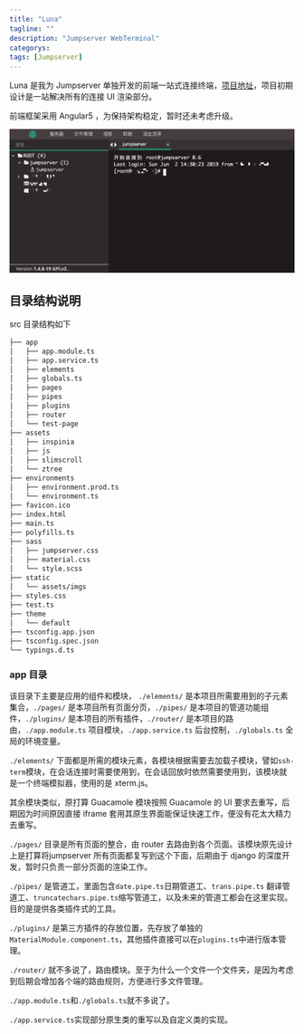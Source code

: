 ```yaml
---
title: "Luna"
tagline: ""
description: "Jumpserver WebTerminal"
categorys: 
tags: [Jumpserver]
---
```


Luna 是我为 Jumpserver 单独开发的前端一站式连接终端，[项目地址](https://github.com/jumpserver/luna)，项目初期设计是一站解决所有的连接 UI 渲染部分。

前端框架采用 Angular5 ，为保持架构稳定，暂时还未考虑升级。

![Project Luna](/assets/luna/luna_snip.png)

## 目录结构说明
src 目录结构如下

```
├── app
│   ├── app.module.ts
│   ├── app.service.ts
│   ├── elements
│   ├── globals.ts
│   ├── pages
│   ├── pipes
│   ├── plugins
│   ├── router
│   └── test-page
├── assets
│   ├── inspinia
│   ├── js
│   ├── slimscroll
│   └── ztree
├── environments
│   ├── environment.prod.ts
│   └── environment.ts
├── favicon.ico
├── index.html
├── main.ts
├── polyfills.ts
├── sass
│   ├── jumpserver.css
│   ├── material.css
│   └── style.scss
├── static
│   └── assets/imgs
├── styles.css
├── test.ts
├── theme
│   └── default
├── tsconfig.app.json
├── tsconfig.spec.json
└── typings.d.ts
```

### app 目录

该目录下主要是应用的组件和模块， `./elements/` 是本项目所需要用到的子元素集合，`./pages/` 是本项目所有页面分页，`./pipes/` 是本项目的管道功能组件，`./plugins/` 是本项目的所有插件，`./router/` 是本项目的路由，`./app.module.ts` 项目模块，`./app.service.ts` 后台控制，`./globals.ts` 全局的环境变量。

`./elements/` 下面都是所需的模块元素，各模块根据需要去加载子模块，譬如`ssh-term`模块，在会话连接时需要使用到，在会话回放时依然需要使用到，该模块就是一个终端模拟器，使用的是 xterm.js。

其余模块类似，原打算 Guacamole 模块按照 Guacamole 的 UI 要求去重写，后期因为时间原因直接 iframe 套用其原生界面能保证快速工作，便没有花太大精力去重写。

`./pages/` 目录是所有页面的整合，由 router 去路由到各个页面。该模块原先设计上是打算将jumpserver 所有页面都复写到这个下面，后期由于 django 的深度开发，暂时只负责一部分页面的渲染工作。

`./pipes/` 是管道工，里面包含`date.pipe.ts`日期管道工、`trans.pipe.ts` 翻译管道工、`truncatechars.pipe.ts`缩写管道工，以及未来的管道工都会在这里实现。目的是提供各类插件式的工具。

`./plugins/` 是第三方插件的存放位置，先存放了单独的`MaterialModule.component.ts`，其他插件直接可以在`plugins.ts`中进行版本管理。

`./router/` 就不多说了，路由模块。至于为什么一个文件一个文件夹，是因为考虑到后期会增加各个端的路由规则，方便进行多文件管理。

`./app.module.ts`和`./globals.ts`就不多说了。

`./app.service.ts`实现部分原生类的重写以及自定义类的实现。


